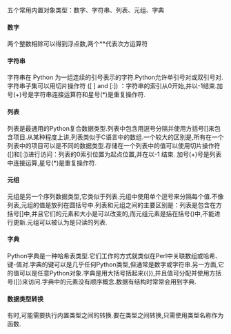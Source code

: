 五个常用内置对象类型：数字、字符串、列表、元组、字典

#### 数字
两个整数相除可以得到浮点数,两个**代表次方运算符

#### 字符串
字符串在 Python 为一组连续的引号表示的字符.Python允许单引号对或双引号对. 字符串子集可以用切片操作符 ([ ] and \[:]) ：字符串的索引从0开始,并以-1结束.加号(+)号是字符串连接运算符和星号(*)是重复操作符.

#### 列表
列表是最通用的Python复合数据类型.列表中包含用逗号分隔并使用方括号[]来包含项目.从某种程度上讲,列表类似于C语言中的数组.一个较大的区别是,所有在一个列表中的项目可以是不同的数据类型.存储在一个列表中的值可以使用切片操作符([]和\[:])进行访问：列表的0索引位置为起点位置,并在以-1 结束. 加号(+)号是列表中连接运算,星号(*)是重复操作符.

#### 元组
元组是另一个序列数据类型,它类似于列表.元组中使用单个逗号来分隔每个值.不像列表,元组的值是放列在圆括号中.列表和元组之间的主要区别是：列表是包含在方括号[]中,并且它们的元素和大小是可以改变的,而元组元素是括在括号()中,不能进行更新.元组可以被认为是只读的列表.

#### 字典
Python字典是一种哈希表类型.它们工作的方式就类似在Perl中关联数组或哈希、键-值对.字典的键可以是几乎任何Python类型,但通常是数字或字符串.另一方面,它的值可以是任意Python对象.字典是用大括号括起来({}),并且值可分配并使用方括号([])来访问.字典中的元素没有顺序概念.数据有结构时常常会用到字典.

#### 数据类型转换
有时,可能需要执行内置类型之间的转换.要在类型之间转换,只需使用类型名称作为函数.